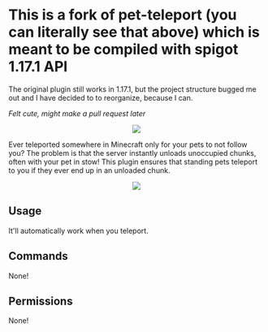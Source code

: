 
# This is a fork of pet-teleport (you can literally see that above) which is meant to be compiled with spigot 1.17.1 API
The original plugin still works in 1.17.1, but the project structure bugged me out and I have decided to to reorganize, because I can.

*Felt cute, might make a pull request later*


<p align="center">
  <img src="https://i.imgur.com/Bwili3Z.png">
</p>

Ever teleported somewhere in Minecraft only for your pets to not follow you? The problem is that the server instantly unloads unoccupied chunks, often with your pet in stow! This plugin ensures that standing pets teleport to you if they ever end up in an unloaded chunk.

<p align="center">
  <img src="https://i.imgur.com/nbE7F5i.gif">
</p>

## Usage
It'll automatically work when you teleport.

## Commands
None!

## Permissions
None!

